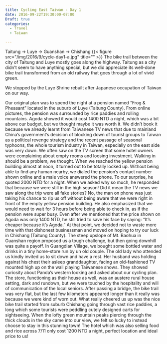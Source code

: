 ```yaml
---
title: Cycling East Taiwan - Day 1
date: 2016-09-22T19:30:00-07:00
Draft: true
categories:
  - Travel
  - Taiwan

---
```


Taitung -> Luye -> Guanshan -> Chishang
{{< figure src="/img/2016/9/cycle-day1-a.jpg" title="" >}}
The bike trail between the city of Taitung and Luye mostly goes along the highway. Taitung as a city didn’t seem to have anything special, but we did appreciate its well-done bike trail transformed from an old railway that goes through a lot of vivid green.

We stopped by the Luye Shrine rebuilt after Japanese occupation of Taiwan on our way.


Our original plan was to spend the night at a pension named “Frog & Pheasant” located in the suburb of Luye (Taitung County). From online pictures, the pension was surrounded by rice paddies and rolling mountains. Agoda showed it would cost 1400 NTD a night, which was a bit above our budget, but we thought maybe it was worth it. We didn’t book it because we already learnt from Taiwanese TV news that due to mainland China’s government’s decision of blocking down of tourist groups to Taiwan as a political revenge strategy and the recent passage of seasonal typhoons, the whole tourism industry in Taiwan, especially on the east side was very down. We often saw on the TV screen that some hotel owners were complaining about empty rooms and loosing investment. Walking in should be a problem, we thought. When we reached the yellow pension building almost at noon, it turned out to be totally locked up. Without being able to find any human nearby, we dialed the pension’s contact number shown online and a male voice answered the phone. To our surprise, he quoted 2000 NTD for a night. When we asked why so much, he responded that because we were still in the high season! Did it mean the TV news we saw along the trip were all fake stories? No, the man on phone was just taking his chance to rip us off without being aware that we were right in front of the empty yellow pension building. He also emphasized that we would need to wait for 3 hours before being able to check in, as if the pension were super busy. Even after we mentioned that the price shown on Agoda was only 1400 NTD, he still tried to save his face by saying: “It’s cheaper because it’s Agoda.” At that point, we decided not to waste more time with that dishonest businessman and moved on hoping to try our luck in Chishang (Taitung County). The steep upslope of Mt. Baohua in Guanshan region proposed us a tough challenge, but then going downhill was quite a payoff. In Guangdian Village, we bought some bottled water and drinks in a tiny home-store run by un old couple. The old lady who attended us kindly invited us to sit down and have a rest. Her husband was holding against his chest their asleep granddaughter, facing an old-fashioned TV mounted high up on the wall playing Taiwanese shows. They showed curiosity about Panda’s western looking and asked about our cycling plan. The store, functioning as their house as well, was an austere rural house setting, dark and rundown, but we were touched by the hospitality and will of communication of the local seniors. After passing a bridge, the bike trail was very flat, but the last few kilometers appeared longer than it really was because we were kind of worn out. What really cheered us up was the nice bike trail started from suburb Chishang going through vast rice paddies, a long which some tourists were peddling cutely designed carts for sightseeing. When the lofty green mountain peaks piercing through the thick clouds in the sky came into our view, we felt so lucky to instead choose to stay in this stunning town! The hotel which was also selling food and rice across 7/11 only cost 1200 NTD a night, perfect location and ideal price to us!
